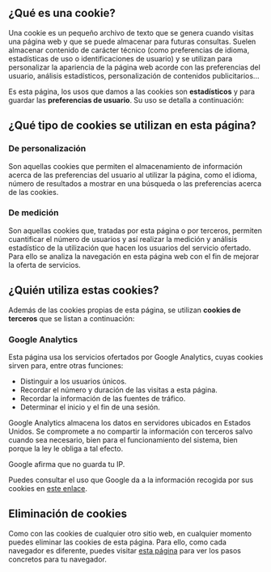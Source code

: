 ## ¿Qué es una cookie?

Una cookie es un pequeño archivo de texto que se genera cuando visitas una página web y que se puede almacenar para futuras consultas. Suelen almacenar contenido de carácter técnico (como preferencias de idioma, estadísticas de uso o identificaciones de usuario) y se utilizan para personalizar la apariencia de la página web acorde con las preferencias del usuario, análisis estadísticos, personalización de contenidos publicitarios...

Es esta página, los usos que damos a las cookies son **estadísticos** y para guardar las **preferencias de usuario**. Su uso se detalla a continuación:

## ¿Qué tipo de cookies se utilizan en esta página?

### De personalización

Son aquellas cookies que permiten el almacenamiento de información acerca de las preferencias del usuario al utilizar la página, como el idioma, número de resultados a mostrar en una búsqueda o las preferencias acerca de las cookies.

### De medición

Son aquellas cookies que, tratadas por esta página o por terceros, permiten cuantificar el número de usuarios y así realizar la medición y análisis estadístico de la utilización que hacen los usuarios del servicio ofertado. Para ello se analiza la navegación en esta página web con el fin de mejorar la oferta de servicios.

## ¿Quién utiliza estas cookies?

Además de las cookies propias de esta página, se utilizan **cookies de terceros** que se listan a continuación:

### Google Analytics

Esta página usa los servicios ofertados por Google Analytics, cuyas cookies sirven para, entre otras funciones:

- Distinguir a los usuarios únicos.
- Recordar el número y duración de las visitas a esta página.
- Recordar la información de las fuentes de tráfico.
- Determinar el inicio y el fin de una sesión.

Google Analytics almacena los datos en servidores ubicados en Estados Unidos. Se compromete a no compartir la información con terceros salvo cuando sea necesario, bien para el funcionamiento del sistema, bien porque la ley le obliga a tal efecto.

Google afirma que no guarda tu IP.

Puedes consultar el uso que Google da a la información recogida por sus cookies en [este enlace](https://developers.google.com/analytics/devguides/collection/analyticsjs/cookie-usage?hl=es).

## Eliminación de cookies

Como con las cookies de cualquier otro sitio web, en cualquier momento puedes eliminar las cookies de esta página. Para ello, como cada navegador es diferente, puedes visitar [esta página](https://www.allaboutcookies.org/es/administrar-las-cookies/) para ver los pasos concretos para tu navegador.